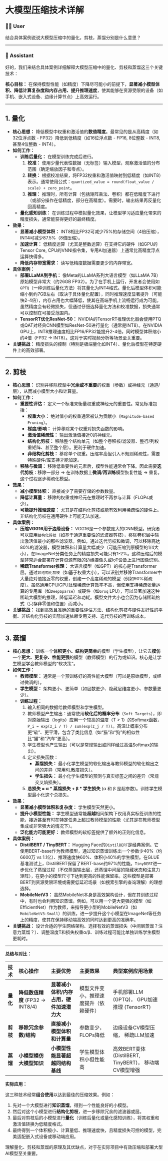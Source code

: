 # 大模型压缩技术详解

### 🧑‍💻 User

结合具体案例说说大模型压缩中的量化，剪枝，蒸馏分别是什么意思？

---

### 🤖 Assistant

好的，我们来结合具体案例详细解释大模型压缩中的量化、剪枝和蒸馏这三个关键技术：

**核心目标：** 在保持模型性能（如精度）下降尽可能小的前提下，**显著减小模型体积、降低计算复杂度和内存占用、提升推理速度**，使其能够在资源受限的设备（如手机、嵌入式设备、边缘计算节点）上高效运行。

---

## 1. 量化

*   **核心思想：** 降低模型中权重和激活值的**数值精度**。最常见的是从高精度（如32位浮点数 - FP32）降低到低精度（如16位浮点数 - FP16, 8位整数 - INT8, 甚至4位整数 - INT4）。
*   **如何工作：**
    *   **训练后量化：** 在模型训练完成后进行。
        1.  **校准：** 使用少量代表性数据（无标签）输入模型，观察激活值的分布范围（确定缩放因子和零点）。
        2.  **转换：** 根据校准结果，将FP32权重和激活值映射到低精度（如INT8）表示。通常使用公式：`quantized_value = round(float_value / scale) + zero_point`。
        3.  **推理：** 推理时，所有计算（包括矩阵乘法、卷积）都在低精度下进行（或部分操作在低精度，部分在高精度）。需要时，输出结果再反量化回高精度。
    *   **量化感知训练：** 在训练过程中模拟量化效果，让模型学习适应量化带来的精度损失，通常能获得更好的最终精度。
*   **效果：**
    *   **显著减小模型体积：** INT8相比FP32可减少75%的存储空间（4倍压缩），INT4可减少87.5%（8倍压缩）。
    *   **加速计算：** 低精度运算（尤其是整数运算）在支持它的硬件（如GPU的Tensor Core, CPU的VNNI指令集，专用AI加速器）上通常比高精度浮点运算快得多。
    *   **降低内存带宽需求：** 读写低精度数据需要更少的内存带宽。
*   **具体案例：**
    *   **部署LLaMA到手机：** 像Meta的LLaMA系列大语言模型（如LLaMA 7B）原始模型非常大（约26GB FP32）。为了在手机上运行，开发者会使用如`GPTQ`（一种训练后量化方法）将其量化为INT4格式。量化后模型体积可能缩小到约7GB左右（取决于具体量化配置），同时推理速度显著提升（可能快2-4倍），内存占用也大幅降低，使其在高端手机上流畅运行成为可能。虽然精度会有轻微损失，但通过仔细选择量化方法和校准数据，损失通常可以控制在可接受范围内。
    *   **TensorRT优化ResNet-50：** NVIDIA的TensorRT推理优化器会使用PTQ或QAT对经典CNN模型如ResNet-50进行量化（通常是INT8）。在NVIDIA GPU上，INT8推理速度相比FP16/FP32能提升2-4倍，同时模型体积缩小约4倍（FP32 -> INT8）。这对于实时视频分析等场景至关重要。
*   **关键挑战：** 精度损失的控制（特别是极端量化如INT4）、量化后模型在特定硬件上的高效部署。

---

## 2. 剪枝

*   **核心思想：** 识别并移除模型中**冗余或不重要**的权重（参数）或神经元（通道/层），从而减小模型大小和计算量。
*   **如何工作：**
    *   **重要性评估：** 定义一个标准来衡量权重或神经元的重要性。常见标准包括：
        *   **权重大小：** 绝对值小的权重通常被认为贡献小（`Magnitude-based Pruning`）。
        *   **梯度/影响：** 计算移除某个权重对损失函数的影响。
        *   **激活值稀疏性：** 输出激活值接近0的神经元。
        *   **结构化剪枝：** 移除整个结构单元（如整个卷积核/滤波器、整行/列权重矩阵、甚至整个层）。更利于硬件加速。
        *   **非结构化剪枝：** 移除单个权重。压缩率高但引入不规则稀疏性，需要特殊硬件/库支持才能加速。
    *   **移除与微调：** 移除低重要性的元素后，模型性能通常会下降。因此需要**迭代剪枝**：移除一部分 -> 在训练数据上**微调/再训练**模型恢复性能 -> 重复。这个过程逐步稀疏化模型。
*   **效果：**
    *   **减小模型体积：** 直接减少了需要存储的参数数量。
    *   **降低计算量：** 移除的权重或神经元在推理时不再参与计算（FLOPs减少）。
    *   **可能提升推理速度：** 尤其是在结构化剪枝或能有效利用稀疏性的硬件上。非结构化剪枝在通用硬件上可能无法加速。
*   **具体案例：**
    *   **压缩VGG16用于边缘设备：** VGG16是一个参数庞大的CNN模型。研究者可以应用`结构化剪枝`（如基于通道重要性的滤波器剪枝），移除卷积层中输出激活值最小的那些滤波器。例如，通过迭代剪枝和微调，可以移除高达80%的滤波器，模型体积和计算量大幅减少（可能压缩到原模型的1/4大小），在ImageNet分类任务上的精度损失可能只有1-2%。这种压缩后的模型非常适合部署在计算资源有限的边缘摄像头或IoT设备上进行图像识别。
    *   **稀疏Transformer推理：** 大语言模型（如GPT）的核心是Transformer层。通过`非结构化剪枝`（如基于权重大小），可以识别并移除Transformer中大量绝对值接近零的权重，创建一个高度稀疏的模型（例如90%稀疏度）。虽然通用CPU/GPU处理稀疏计算效率不高，但使用支持稀疏张量运算的专用库（如`DeepSparse`）或硬件（如`Groq` LPU），可以显著加速这种稀疏大模型的推理，降低延迟和功耗。模型文件大小也会因为存储稀疏格式（只存非零值和位置）而减小。
*   **关键挑战：** 找到高效且准确的重要性评估方法、结构化剪枝与硬件友好性的平衡、非结构化剪枝的实际加速依赖专用支持、迭代剪枝的再训练成本。

---

## 3. 蒸馏

*   **核心思想：** 训练一个**体积更小、结构更简单**的模型（学生模型），让它去**模仿**一个**更大、更复杂、性能更强**的模型（教师模型）的行为或知识。核心是让学生模型学会教师模型的“软决策”。
*   **如何工作：**
    *   **教师模型：** 通常是一个预训练好的高性能大模型（可以是原始模型，或经过微调的）。
    *   **学生模型：** 架构更小、更简单（如层数更少、隐藏层维度更小、参数量更少）。
    *   **训练过程：**
        1.  输入相同的数据给教师模型和学生模型。
        2.  教师模型产生输出：通常使用**软化后的概率分布**（`Soft Targets`），即对原始输出（logits）应用一个较高的温度（T > 1）的Softmax函数，`P_i = exp(z_i / T) / sum(exp(z_j / T))`。高温让概率分布更“软”、更平滑，包含了类比信息（如“猫”和“狗”的相似性比“猫”和“汽车”更高）。
        3.  学生模型也产生输出（可以是常规输出或同样经过高温Softmax的输出）。
        4.  定义损失函数：
            *   **蒸馏损失：** 最小化学生模型的软化输出与教师模型的软化输出之间的差异（常用KL散度损失）。
            *   **学生损失：** 最小化学生模型的预测与真实标签之间的差异（常规交叉熵损失）。
        5.  **总损失 = α * 蒸馏损失 + β * 学生损失** (α 和 β 是超参数)。训练学生模型最小化这个总损失。
*   **效果：**
    *   **显著减小模型体积和复杂度：** 学生模型天然更小。
    *   **提升小模型性能：** 学生模型通常能**超越**相同架构下仅用真实标签训练的性能，接近甚至有时在特定任务上超过教师模型的性能（尤其是在教师模型集成或非常强大的情况下）。
    *   **泛化能力可能更好：** 教师模型的软标签提供了额外的正则化信息。
*   **具体案例：**
    *   **DistilBERT / TinyBERT：** Hugging Face的`DistilBERT`是经典案例。它使用BERT-base作为教师模型，通过知识蒸馏训练出一个参数少40%（约6600万 vs 1.1亿）、推理速度快60%、体积小40%的学生模型。在GLUE基准测试上，DistilBERT保留了BERT-base约97%的性能。`TinyBERT`进一步优化了蒸馏过程（不仅蒸馏输出层，还蒸馏中间层的隐藏状态和注意力矩阵），在更小的模型尺寸下达到更高的性能保留率。这些模型是部署BERT到资源受限环境或需要低延迟场景（如搜索引擎的查询理解）的理想选择。
    *   **MobileNetV3：** 虽然MobileNet本身是高效架构设计，但在其训练过程中，有时也会利用知识蒸馏。例如，可以用一个更大更强的模型（如EfficientNet）作为教师，来指导更小型的MobileNetV3（如`MobileNetV3-Small`）的训练，进一步提升这个小模型在ImageNet等任务上的精度，使其在保持移动端高效的同时达到更高的准确率。
*   **关键挑战：** 设计合适的学生网络架构、选择有效的蒸馏损失（中间层蒸馏？注意力蒸馏？）、调整温度T和损失权重α/β、训练过程可能比单独训练学生模型更耗时。

---

**总结与对比：**

| 技术     | 核心操作                     | 主要优势                     | 主要效果                             | 典型案例应用场景             |
| :------- | :--------------------------- | :--------------------------- | :----------------------------------- | :--------------------------- |
| **量化** | **降低数值精度** (FP32 -> INT8/4) | **显著减小体积/内存占用，硬件加速潜力大** | 模型文件变小，推理速度提升（依赖硬件） | 手机部署LLM (GPTQ)， GPU加速推理 (TensorRT) |
| **剪枝** | **移除冗余参数/结构**          | **直接减小模型体积和计算量** | 参数变少，FLOPs降低                  | 边缘设备CV模型压缩， 稀疏LLM加速 |
| **蒸馏** | **小模型模仿大模型知识**       | **小模型性能显著超越同结构基线** | 学生模型体积小但性能高               | 高效BERT变体 (DistilBERT, TinyBERT)， 移动端CV模型增强 |

**实际应用：**

这三种技术经常**组合使用**以达到最佳的压缩效果。例如：

1.  先对一个大模型进行**知识蒸馏**，得到一个性能良好的小模型。
2.  然后对这个小模型进行**结构化剪枝**，进一步移除冗余的滤波器或层。
3.  最后对剪枝后的小模型进行**量化**（训练后量化或量化感知训练），将其权重和激活值转换为低精度格式。
4.  最终得到一个体积极小、计算量低、推理速度快，且精度损失可控的模型，完美适配嵌入式设备或移动端应用。

理解量化、剪枝和蒸馏的原理及其优缺点，对于在实际项目中有效压缩和部署大型AI模型至关重要。